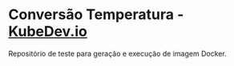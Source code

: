 # Conversão Temperatura - [KubeDev.io](https://kubedev.io/)

Repositório de teste para geração e execução de imagem Docker.
